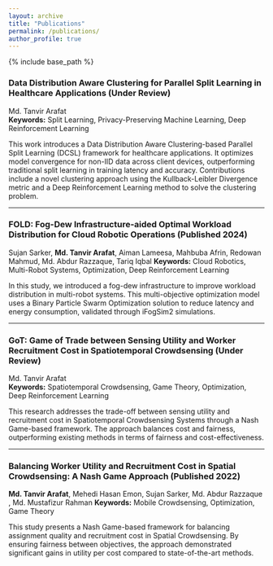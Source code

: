 ```yaml
---
layout: archive
title: "Publications"
permalink: /publications/
author_profile: true
---
```


{% include base_path %}

### Data Distribution Aware Clustering for Parallel Split Learning in Healthcare Applications (Under Review)
Md. Tanvir Arafat  
**Keywords:** Split Learning, Privacy-Preserving Machine Learning, Deep Reinforcement Learning  

This work introduces a Data Distribution Aware Clustering-based Parallel Split Learning (DCSL) framework for healthcare applications. It optimizes model convergence for non-IID data across client devices, outperforming traditional split learning in training latency and accuracy. Contributions include a novel clustering approach using the Kullback-Leibler Divergence metric and a Deep Reinforcement Learning method to solve the clustering problem.

---

### FOLD: Fog-Dew Infrastructure-aided Optimal Workload Distribution for Cloud Robotic Operations (Published 2024)
Sujan Sarker, **Md. Tanvir Arafat**, Aiman Lameesa, Mahbuba Afrin, Redowan Mahmud, Md. Abdur Razzaque, Tariq Iqbal
**Keywords:** Cloud Robotics, Multi-Robot Systems, Optimization, Deep Reinforcement Learning  

In this study, we introduced a fog-dew infrastructure to improve workload distribution in multi-robot systems. This multi-objective optimization model uses a Binary Particle Swarm Optimization solution to reduce latency and energy consumption, validated through iFogSim2 simulations.

---

### GoT: Game of Trade between Sensing Utility and Worker Recruitment Cost in Spatiotemporal Crowdsensing (Under Review)
Md. Tanvir Arafat  
**Keywords:** Spatiotemporal Crowdsensing, Game Theory, Optimization, Deep Reinforcement Learning  

This research addresses the trade-off between sensing utility and recruitment cost in Spatiotemporal Crowdsensing Systems through a Nash Game-based framework. The approach balances cost and fairness, outperforming existing methods in terms of fairness and cost-effectiveness.

---

### Balancing Worker Utility and Recruitment Cost in Spatial Crowdsensing: A Nash Game Approach (Published 2022)
**Md. Tanvir Arafat**, Mehedi Hasan Emon, Sujan Sarker, Md. Abdur Razzaque , Md. Mustafizur Rahman 
**Keywords:** Mobile Crowdsensing, Optimization, Game Theory  

This study presents a Nash Game-based framework for balancing assignment quality and recruitment cost in Spatial Crowdsensing. By ensuring fairness between objectives, the approach demonstrated significant gains in utility per cost compared to state-of-the-art methods.




